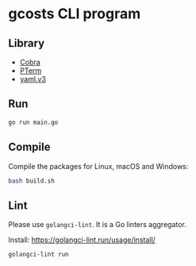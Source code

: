 # gcosts CLI program

## Library

* [Cobra](https://github.com/spf13/cobra)
* [PTerm](https://github.com/pterm/pterm)
* [yaml.v3](https://gopkg.in/yaml.v3)

## Run

```bash
go run main.go
```

## Compile

Compile the packages for Linux, macOS and Windows:
```bash
bash build.sh
```

## Lint

Please use `golangci-lint`. It is a Go linters aggregator.

Install: <https://golangci-lint.run/usage/install/>

```bash
golangci-lint run
```